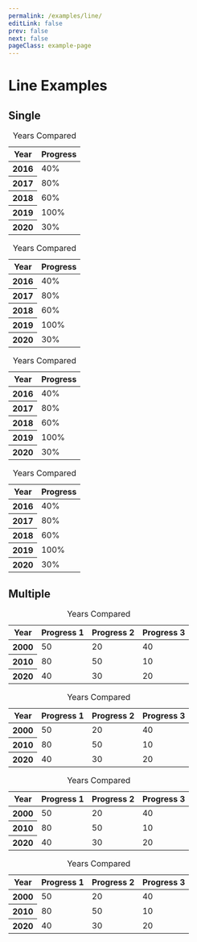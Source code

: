 ```yaml
---
permalink: /examples/line/
editLink: false
prev: false
next: false
pageClass: example-page
---
```


# Line Examples

<h2>Single</h2>

<div class="examples">

  <table class="charts-css line hide-data show-labels show-primary-axis">
    <caption>Years Compared</caption>
    <thead>
      <tr>
        <th>Year</th>
        <th>Progress</th>
      </tr>
    </thead>
    <tbody>
      <tr>
        <th scope="row"> 2016 </th>
        <td style="--start: 0.2; --end: 0.4"> <span class="data"> 40% </span> </td>
      </tr>
      <tr>
        <th scope="row"> 2017 </th>
        <td style="--start: 0.4; --end: 0.8"> <span class="data"> 80% </span> </td>
      </tr>
      <tr>
        <th scope="row"> 2018 </th>
        <td style="--start: 0.8; --end: 0.6"> <span class="data"> 60% </span> </td>
      </tr>
      <tr>
        <th scope="row"> 2019 </th>
        <td style="--start: 0.6; --end: 1.0"> <span class="data"> 100% </span> </td>
      </tr>
      <tr>
        <th scope="row"> 2020 </th>
        <td style="--start: 1.0; --end: 0.3"> <span class="data"> 30% </span> </td>
      </tr>
    </tbody>
  </table>

  <table class="charts-css line hide-data show-labels show-primary-axis reverse">
    <caption>Years Compared</caption>
    <thead>
      <tr>
        <th>Year</th>
        <th>Progress</th>
      </tr>
    </thead>
    <tbody>
      <tr>
        <th scope="row"> 2016 </th>
        <td style="--start: 0.2; --end: 0.4"> <span class="data"> 40% </span> </td>
      </tr>
      <tr>
        <th scope="row"> 2017 </th>
        <td style="--start: 0.4; --end: 0.8"> <span class="data"> 80% </span> </td>
      </tr>
      <tr>
        <th scope="row"> 2018 </th>
        <td style="--start: 0.8; --end: 0.6"> <span class="data"> 60% </span> </td>
      </tr>
      <tr>
        <th scope="row"> 2019 </th>
        <td style="--start: 0.6; --end: 1.0"> <span class="data"> 100% </span> </td>
      </tr>
      <tr>
        <th scope="row"> 2020 </th>
        <td style="--start: 1.0; --end: 0.3"> <span class="data"> 30% </span> </td>
      </tr>
    </tbody>
  </table>

  <table class="charts-css line hide-data show-labels show-primary-axis reverse-data">
    <caption>Years Compared</caption>
    <thead>
      <tr>
        <th>Year</th>
        <th>Progress</th>
      </tr>
    </thead>
    <tbody>
      <tr>
        <th scope="row"> 2016 </th>
        <td style="--start: 0.2; --end: 0.4"> <span class="data"> 40% </span> </td>
      </tr>
      <tr>
        <th scope="row"> 2017 </th>
        <td style="--start: 0.4; --end: 0.8"> <span class="data"> 80% </span> </td>
      </tr>
      <tr>
        <th scope="row"> 2018 </th>
        <td style="--start: 0.8; --end: 0.6"> <span class="data"> 60% </span> </td>
      </tr>
      <tr>
        <th scope="row"> 2019 </th>
        <td style="--start: 0.6; --end: 1.0"> <span class="data"> 100% </span> </td>
      </tr>
      <tr>
        <th scope="row"> 2020 </th>
        <td style="--start: 1.0; --end: 0.3"> <span class="data"> 30% </span> </td>
      </tr>
    </tbody>
  </table>

  <table class="charts-css line hide-data show-labels show-primary-axis reverse-data reverse">
    <caption>Years Compared</caption>
    <thead>
      <tr>
        <th>Year</th>
        <th>Progress</th>
      </tr>
    </thead>
    <tbody>
      <tr>
        <th scope="row"> 2016 </th>
        <td style="--start: 0.2; --end: 0.4"> <span class="data"> 40% </span> </td>
      </tr>
      <tr>
        <th scope="row"> 2017 </th>
        <td style="--start: 0.4; --end: 0.8"> <span class="data"> 80% </span> </td>
      </tr>
      <tr>
        <th scope="row"> 2018 </th>
        <td style="--start: 0.8; --end: 0.6"> <span class="data"> 60% </span> </td>
      </tr>
      <tr>
        <th scope="row"> 2019 </th>
        <td style="--start: 0.6; --end: 1.0"> <span class="data"> 100% </span> </td>
      </tr>
      <tr>
        <th scope="row"> 2020 </th>
        <td style="--start: 1.0; --end: 0.3"> <span class="data"> 30% </span> </td>
      </tr>
    </tbody>
  </table>

</div>

<h2>Multiple</h2>

<div class="examples">

  <table class="charts-css line hide-data show-labels show-primary-axis show-data-axes multiple">
    <caption>Years Compared</caption>
    <thead>
      <tr>
        <th scope="col"> Year </th>
        <th scope="col"> Progress 1 </th>
        <th scope="col"> Progress 2 </th>
        <th scope="col"> Progress 3 </th>
      </tr>
    </thead>
    <tbody>
      <tr>
        <th scope="row"> 2000 </th>
        <td style="--start:0.1; --end: 0.5;"> <span class="data"> 50 </span> </td>
        <td style="--start:0.0; --end: 0.2;"> <span class="data"> 20 </span> </td>
        <td style="--start:0.2; --end: 0.4;"> <span class="data"> 40 </span> </td>
      </tr>
      <tr>
        <th scope="row"> 2010 </th>
        <td style="--start:0.5; --end: 0.8;"> <span class="data"> 80 </span> </td>
        <td style="--start:0.2; --end: 0.5;"> <span class="data"> 50 </span> </td>
        <td style="--start:0.4; --end: 0.1;"> <span class="data"> 10 </span> </td>
      </tr>
      <tr>
        <th scope="row"> 2020 </th>
        <td style="--start:0.8; --end: 0.4;"> <span class="data"> 40 </span> </td>
        <td style="--start:0.5; --end: 0.3;"> <span class="data"> 30 </span> </td>
        <td style="--start:0.1; --end: 0.2;"> <span class="data"> 20 </span> </td>
      </tr>
    </tbody>
  </table>

  <table class="charts-css line hide-data show-labels show-primary-axis show-data-axes multiple reverse">
    <caption>Years Compared</caption>
    <thead>
      <tr>
        <th scope="col"> Year </th>
        <th scope="col"> Progress 1 </th>
        <th scope="col"> Progress 2 </th>
        <th scope="col"> Progress 3 </th>
      </tr>
    </thead>
    <tbody>
      <tr>
        <th scope="row"> 2000 </th>
        <td style="--start:0.1; --end: 0.5;"> <span class="data"> 50 </span> </td>
        <td style="--start:0.0; --end: 0.2;"> <span class="data"> 20 </span> </td>
        <td style="--start:0.2; --end: 0.4;"> <span class="data"> 40 </span> </td>
      </tr>
      <tr>
        <th scope="row"> 2010 </th>
        <td style="--start:0.5; --end: 0.8;"> <span class="data"> 80 </span> </td>
        <td style="--start:0.2; --end: 0.5;"> <span class="data"> 50 </span> </td>
        <td style="--start:0.4; --end: 0.1;"> <span class="data"> 10 </span> </td>
      </tr>
      <tr>
        <th scope="row"> 2020 </th>
        <td style="--start:0.8; --end: 0.4;"> <span class="data"> 40 </span> </td>
        <td style="--start:0.5; --end: 0.3;"> <span class="data"> 30 </span> </td>
        <td style="--start:0.1; --end: 0.2;"> <span class="data"> 20 </span> </td>
      </tr>
    </tbody>
  </table>

  <table class="charts-css line hide-data show-labels show-primary-axis show-data-axes multiple reverse-data">
    <caption>Years Compared</caption>
    <thead>
      <tr>
        <th scope="col"> Year </th>
        <th scope="col"> Progress 1 </th>
        <th scope="col"> Progress 2 </th>
        <th scope="col"> Progress 3 </th>
      </tr>
    </thead>
    <tbody>
      <tr>
        <th scope="row"> 2000 </th>
        <td style="--start:0.1; --end: 0.5;"> <span class="data"> 50 </span> </td>
        <td style="--start:0.0; --end: 0.2;"> <span class="data"> 20 </span> </td>
        <td style="--start:0.2; --end: 0.4;"> <span class="data"> 40 </span> </td>
      </tr>
      <tr>
        <th scope="row"> 2010 </th>
        <td style="--start:0.5; --end: 0.8;"> <span class="data"> 80 </span> </td>
        <td style="--start:0.2; --end: 0.5;"> <span class="data"> 50 </span> </td>
        <td style="--start:0.4; --end: 0.1;"> <span class="data"> 10 </span> </td>
      </tr>
      <tr>
        <th scope="row"> 2020 </th>
        <td style="--start:0.8; --end: 0.4;"> <span class="data"> 40 </span> </td>
        <td style="--start:0.5; --end: 0.3;"> <span class="data"> 30 </span> </td>
        <td style="--start:0.1; --end: 0.2;"> <span class="data"> 20 </span> </td>
      </tr>
    </tbody>
  </table>

  <table class="charts-css line hide-data show-labels show-primary-axis show-data-axes multiple reverse-data reverse">
    <caption>Years Compared</caption>
    <thead>
      <tr>
        <th scope="col"> Year </th>
        <th scope="col"> Progress 1 </th>
        <th scope="col"> Progress 2 </th>
        <th scope="col"> Progress 3 </th>
      </tr>
    </thead>
    <tbody>
      <tr>
        <th scope="row"> 2000 </th>
        <td style="--start:0.1; --end: 0.5;"> <span class="data"> 50 </span> </td>
        <td style="--start:0.0; --end: 0.2;"> <span class="data"> 20 </span> </td>
        <td style="--start:0.2; --end: 0.4;"> <span class="data"> 40 </span> </td>
      </tr>
      <tr>
        <th scope="row"> 2010 </th>
        <td style="--start:0.5; --end: 0.8;"> <span class="data"> 80 </span> </td>
        <td style="--start:0.2; --end: 0.5;"> <span class="data"> 50 </span> </td>
        <td style="--start:0.4; --end: 0.1;"> <span class="data"> 10 </span> </td>
      </tr>
      <tr>
        <th scope="row"> 2020 </th>
        <td style="--start:0.8; --end: 0.4;"> <span class="data"> 40 </span> </td>
        <td style="--start:0.5; --end: 0.3;"> <span class="data"> 30 </span> </td>
        <td style="--start:0.1; --end: 0.2;"> <span class="data"> 20 </span> </td>
      </tr>
    </tbody>
  </table>

</div>
